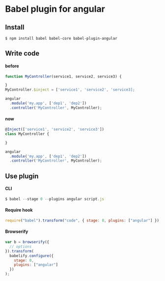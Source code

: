 # Babel plugin for angular

## Install

```
$ npm install babel babel-core babel-plugin-angular
```

## Write code

#### before
```js
function MyController(service1, service2, service3) {

}
MyController.$inject = ['service1', 'service2', 'service3];

angular
  .module('my.app', ['dep1', 'dep2'])
  .controller('MyController', MyController);
```
#### now
```js
@Inject(['service1', 'service2', 'service3'])
class MyController {

}

angular
  .module('my.app', ['dep1', 'dep2'])
  .controller('MyController', MyController);

```

## Use plugin

#### CLI
```js
$ babel --stage 0 --plugins angular script.js
```

#### Require hook
```js
require("babel").transform("code", { stage: 0, plugins: ["angular"] });
```


#### Browserify

```js
var b = browserify({
  // options
}).transform(
  babelify.configure({
    stage: 0,
    plugins: ["angular"]
  })
);
```